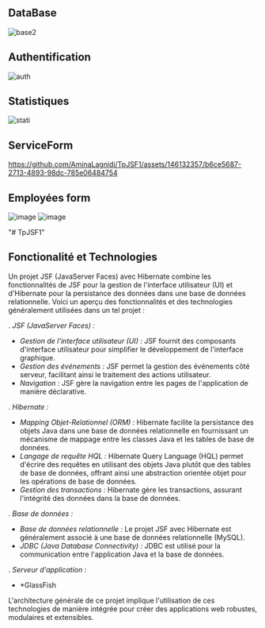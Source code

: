 ## DataBase  
![base2](https://github.com/AminaLagnidi/TpJSF1/assets/146132357/12bcaa8a-27cb-494d-8b87-de8c5a4c54f7)  
## Authentification  
![auth](https://github.com/AminaLagnidi/TpJSF1/assets/146132357/ae955ba3-bcd1-45f6-92e7-ac75ba27dec4)  
## Statistiques  
![stati](https://github.com/AminaLagnidi/TpJSF1/assets/146132357/46d57e74-1f9f-41e5-b8f6-0b5f14fdeeca)



## ServiceForm  


https://github.com/AminaLagnidi/TpJSF1/assets/146132357/b6ce5687-2713-4893-98dc-785e06484754


## Employées form
![image](https://github.com/AminaLagnidi/TpJSF1/assets/146132357/a29bd455-327d-443a-9d34-9b4e7daf1f6f)
![image](https://github.com/AminaLagnidi/TpJSF1/assets/146132357/58ff958f-85d6-43c8-99ef-1e4bc2ffedac)


"# TpJSF1"   
## Fonctionalité et Technologies  
Un projet JSF (JavaServer Faces) avec Hibernate combine les fonctionnalités de JSF pour la gestion de l'interface utilisateur (UI) et d'Hibernate pour la persistance des données dans une base de données relationnelle. Voici un aperçu des fonctionnalités et des technologies généralement utilisées dans un tel projet :

. *JSF (JavaServer Faces) :*
   - *Gestion de l'interface utilisateur (UI) :* JSF fournit des composants d'interface utilisateur pour simplifier le développement de l'interface graphique.
   - *Gestion des événements :* JSF permet la gestion des événements côté serveur, facilitant ainsi le traitement des actions utilisateur.
   - *Navigation :* JSF gère la navigation entre les pages de l'application de manière déclarative.

. *Hibernate :*
   - *Mapping Objet-Relationnel (ORM) :* Hibernate facilite la persistance des objets Java dans une base de données relationnelle en fournissant un mécanisme de mappage entre les classes Java et les tables de base de données.
   - *Langage de requête HQL :* Hibernate Query Language (HQL) permet d'écrire des requêtes en utilisant des objets Java plutôt que des tables de base de données, offrant ainsi une abstraction orientée objet pour les opérations de base de données.
   - *Gestion des transactions :* Hibernate gère les transactions, assurant l'intégrité des données dans la base de données.


. *Base de données :*
   - *Base de données relationnelle :* Le projet JSF avec Hibernate est généralement associé à une base de données relationnelle (MySQL).
   - *JDBC (Java Database Connectivity) :* JDBC est utilisé pour la communication entre l'application Java et la base de données.

. *Serveur d'application :*
   - *GlassFish

L'architecture générale de ce projet implique l'utilisation de ces technologies de manière intégrée pour créer des applications web robustes, modulaires et extensibles.
